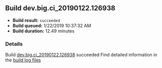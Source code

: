 ## Build dev.big.ci_20190122.126938
- **Build result:** `succeeded`
- **Build queued:** 1/22/2019 10:37:32 AM
- **Build duration:** 12.49 minutes
### Details
Build [dev.big.ci_20190122.126938](https://winappstudio.visualstudio.com/web/build.aspx?pcguid=a4ef43be-68ce-4195-a619-079b4d9834c2&builduri=vstfs%3a%2f%2f%2fBuild%2fBuild%2f26938) succeeded
Find detailed information in the [build log files](https://uwpctdiags.blob.core.windows.net/buildlogs/dev.big.ci_20190122.126938_logs.zip)

